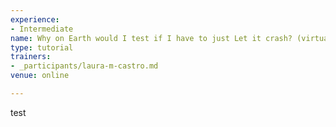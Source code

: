 ```yaml
---
experience:
- Intermediate
name: Why on Earth would I test if I have to just Let it crash? (virtual)
type: tutorial
trainers:
- _participants/laura-m-castro.md
venue: online

---
```

test
